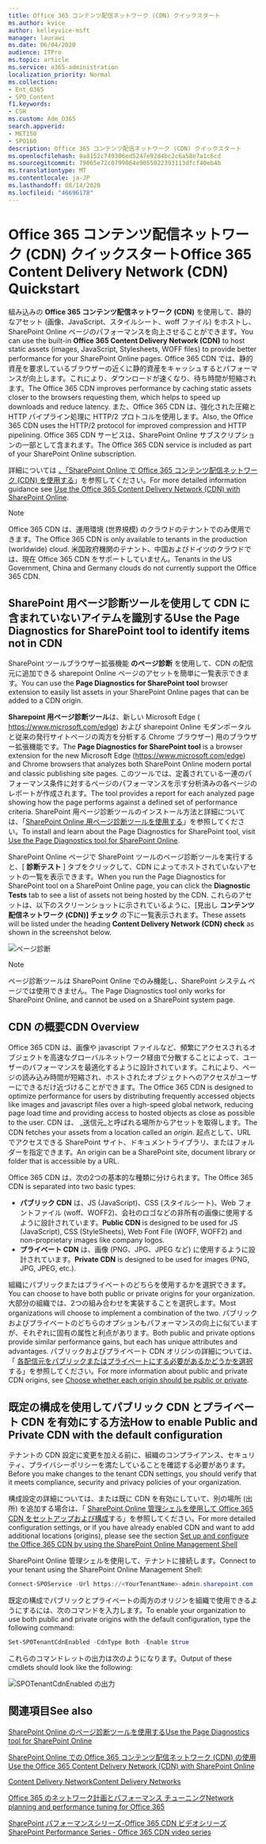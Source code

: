 ```yaml
---
title: Office 365 コンテンツ配信ネットワーク (CDN) クイックスタート
ms.author: kvice
author: kelleyvice-msft
manager: laurawi
ms.date: 06/04/2020
audience: ITPro
ms.topic: article
ms.service: o365-administration
localization_priority: Normal
ms.collection:
- Ent_O365
- SPO_Content
f1.keywords:
- CSH
ms.custom: Adm_O365
search.appverid:
- MET150
- SPO160
description: Office 365 コンテンツ配信ネットワーク (CDN) クイックスタート
ms.openlocfilehash: 8a8152c749306ed5247e92d4bc2c6a58e7a1c6cd
ms.sourcegitcommit: 79065e72c0799064e9055022393113dfcf40eb4b
ms.translationtype: MT
ms.contentlocale: ja-JP
ms.lasthandoff: 08/14/2020
ms.locfileid: "46696178"
---
```

# <a name="office-365-content-delivery-network-cdn-quickstart"></a><span data-ttu-id="e99f9-103">Office 365 コンテンツ配信ネットワーク (CDN) クイックスタート</span><span class="sxs-lookup"><span data-stu-id="e99f9-103">Office 365 Content Delivery Network (CDN) Quickstart</span></span>

<span data-ttu-id="e99f9-104">組み込みの **Office 365 コンテンツ配信ネットワーク (CDN)** を使用して、静的なアセット (画像、JavaScript、スタイルシート、woff ファイル) をホストし、SharePoint Online ページのパフォーマンスを向上させることができます。</span><span class="sxs-lookup"><span data-stu-id="e99f9-104">You can use the built-in **Office 365 Content Delivery Network (CDN)** to host static assets (images, JavaScript, Stylesheets, WOFF files) to provide better performance for your SharePoint Online pages.</span></span> <span data-ttu-id="e99f9-105">Office 365 CDN では、静的資産を要求しているブラウザーの近くに静的資産をキャッシュするとパフォーマンスが向上します。これにより、ダウンロードが速くなり、待ち時間が短縮されます。</span><span class="sxs-lookup"><span data-stu-id="e99f9-105">The Office 365 CDN improves performance by caching static assets closer to the browsers requesting them, which helps to speed up downloads and reduce latency.</span></span> <span data-ttu-id="e99f9-106">また、Office 365 CDN は、強化された圧縮と HTTP パイプライン処理に HTTP/2 プロトコルを使用します。</span><span class="sxs-lookup"><span data-stu-id="e99f9-106">Also, the Office 365 CDN uses the HTTP/2 protocol for improved compression and HTTP pipelining.</span></span> <span data-ttu-id="e99f9-107">Office 365 CDN サービスは、SharePoint Online サブスクリプションの一部として含まれます。</span><span class="sxs-lookup"><span data-stu-id="e99f9-107">The Office 365 CDN service is included as part of your SharePoint Online subscription.</span></span>

<span data-ttu-id="e99f9-108">詳細については [、「SharePoint Online で Office 365 コンテンツ配信ネットワーク (CDN) を使用する](use-microsoft-365-cdn-with-spo.md)」を参照してください。</span><span class="sxs-lookup"><span data-stu-id="e99f9-108">For more detailed information guidance see [Use the Office 365 Content Delivery Network (CDN) with SharePoint Online](use-microsoft-365-cdn-with-spo.md).</span></span>

>[!NOTE]
><span data-ttu-id="e99f9-109">Office 365 CDN は、運用環境 (世界規模) のクラウドのテナントでのみ使用できます。</span><span class="sxs-lookup"><span data-stu-id="e99f9-109">The Office 365 CDN is only available to tenants in the production (worldwide) cloud.</span></span> <span data-ttu-id="e99f9-110">米国政府機関のテナント、中国およびドイツのクラウドでは、現在 Office 365 CDN をサポートしていません。</span><span class="sxs-lookup"><span data-stu-id="e99f9-110">Tenants in the US Government, China and Germany clouds do not currently support the Office 365 CDN.</span></span>

## <a name="use-the-page-diagnostics-for-sharepoint-tool-to-identify-items-not-in-cdn"></a><span data-ttu-id="e99f9-111">SharePoint 用ページ診断ツールを使用して CDN に含まれていないアイテムを識別する</span><span class="sxs-lookup"><span data-stu-id="e99f9-111">Use the Page Diagnostics for SharePoint tool to identify items not in CDN</span></span>

<span data-ttu-id="e99f9-112">SharePoint ツールブラウザー拡張機能 **のページ診断** を使用して、CDN の配信元に追加できる sharepoint Online ページのアセットを簡単に一覧表示できます。</span><span class="sxs-lookup"><span data-stu-id="e99f9-112">You can use the **Page Diagnostics for SharePoint tool** browser extension to easily list assets in your SharePoint Online pages that can be added to a CDN origin.</span></span>

<span data-ttu-id="e99f9-113">**Sharepoint 用ページ診断ツール**は、新しい Microsoft Edge ( https://www.microsoft.com/edge) および sharepoint Online モダンポータルと従来の発行サイトページの両方を分析する Chrome ブラウザー) 用のブラウザー拡張機能です。</span><span class="sxs-lookup"><span data-stu-id="e99f9-113">The **Page Diagnostics for SharePoint tool** is a browser extension for the new Microsoft Edge (https://www.microsoft.com/edge) and Chrome browsers that analyzes both SharePoint Online modern portal and classic publishing site pages.</span></span> <span data-ttu-id="e99f9-114">このツールでは、定義されている一連のパフォーマンス条件に対するページのパフォーマンスを示す分析済みの各ページのレポートが作成されます。</span><span class="sxs-lookup"><span data-stu-id="e99f9-114">The tool provides a report for each analyzed page showing how the page performs against a defined set of performance criteria.</span></span> <span data-ttu-id="e99f9-115">SharePoint 用ページ診断ツールのインストール方法と詳細については、「[SharePoint Online 用ページ診断ツールを使用する](https://aka.ms/perftool)」を参照してください。</span><span class="sxs-lookup"><span data-stu-id="e99f9-115">To install and learn about the Page Diagnostics for SharePoint tool, visit [Use the Page Diagnostics tool for SharePoint Online](https://aka.ms/perftool).</span></span>

<span data-ttu-id="e99f9-116">SharePoint Online ページで SharePoint ツールのページ診断ツールを実行すると、[ **診断テスト** ] タブをクリックして、CDN によってホストされていないアセットの一覧を表示できます。</span><span class="sxs-lookup"><span data-stu-id="e99f9-116">When you run the Page Diagnostics for SharePoint tool on a SharePoint Online page, you can click the **Diagnostic Tests** tab to see a list of assets not being hosted by the CDN.</span></span> <span data-ttu-id="e99f9-117">これらのアセットは、以下のスクリーンショットに示されているように、[見出し **コンテンツ配信ネットワーク (CDN)] チェック** の下に一覧表示されます。</span><span class="sxs-lookup"><span data-stu-id="e99f9-117">These assets will be listed under the heading **Content Delivery Network (CDN) check** as shown in the screenshot below.</span></span>

![ページ診断](../media/page-diagnostics-for-spo/pagediag-results-general.PNG)

>[!NOTE]
><span data-ttu-id="e99f9-119">ページ診断ツールは SharePoint Online でのみ機能し、SharePoint システム ページでは使用できません。</span><span class="sxs-lookup"><span data-stu-id="e99f9-119">The Page Diagnostics tool only works for SharePoint Online, and cannot be used on a SharePoint system page.</span></span>

## <a name="cdn-overview"></a><span data-ttu-id="e99f9-120">CDN の概要</span><span class="sxs-lookup"><span data-stu-id="e99f9-120">CDN Overview</span></span>

<span data-ttu-id="e99f9-121">Office 365 CDN は、画像や javascript ファイルなど、頻繁にアクセスされるオブジェクトを高速なグローバルネットワーク経由で分散することによって、ユーザーのパフォーマンスを最適化するように設計されています。これにより、ページの読み込み時間が短縮され、ホストされたオブジェクトへのアクセスがユーザーにできるだけ近づけることができます。</span><span class="sxs-lookup"><span data-stu-id="e99f9-121">The Office 365 CDN is designed to optimize performance for users by distributing frequently accessed objects like images and javascript files over a high-speed global network, reducing page load time and providing access to hosted objects as close as possible to the user.</span></span> <span data-ttu-id="e99f9-122">CDN は、 _送信元_と呼ばれる場所からアセットを取得します。</span><span class="sxs-lookup"><span data-stu-id="e99f9-122">The CDN fetches your assets from a location called an _origin_.</span></span> <span data-ttu-id="e99f9-123">起点として、URL でアクセスできる SharePoint サイト、ドキュメントライブラリ、またはフォルダーを指定できます。</span><span class="sxs-lookup"><span data-stu-id="e99f9-123">An origin can be a SharePoint site, document library or folder that is accessible by a URL.</span></span>

<span data-ttu-id="e99f9-124">Office 365 CDN は、次の2つの基本的な種類に分けられます。</span><span class="sxs-lookup"><span data-stu-id="e99f9-124">The Office 365 CDN is separated into two basic types:</span></span>

- <span data-ttu-id="e99f9-125">**パブリック CDN** は、JS (JavaScript)、CSS (スタイルシート)、Web フォントファイル (woff、WOFF2)、会社のロゴなどの非所有の画像に使用するように設計されています。</span><span class="sxs-lookup"><span data-stu-id="e99f9-125">**Public CDN** is designed to be used for JS (JavaScript), CSS (StyleSheets), Web Font File (WOFF, WOFF2) and non-proprietary images like company logos.</span></span>
- <span data-ttu-id="e99f9-126">**プライベート CDN** は、画像 (PNG、JPG、JPEG など) に使用するように設計されています。</span><span class="sxs-lookup"><span data-stu-id="e99f9-126">**Private CDN** is designed to be used for images (PNG, JPG, JPEG, etc.).</span></span>

<span data-ttu-id="e99f9-127">組織にパブリックまたはプライベートのどちらを使用するかを選択できます。</span><span class="sxs-lookup"><span data-stu-id="e99f9-127">You can choose to have both public or private origins for your organization.</span></span> <span data-ttu-id="e99f9-128">大部分の組織では、2つの組み合わせを実装することを選択します。</span><span class="sxs-lookup"><span data-stu-id="e99f9-128">Most organizations will choose to implement a combination of the two.</span></span> <span data-ttu-id="e99f9-129">パブリックおよびプライベートのどちらのオプションもパフォーマンスの向上に似ていますが、それぞれに固有の属性と利点があります。</span><span class="sxs-lookup"><span data-stu-id="e99f9-129">Both public and private options provide similar performance gains, but each has unique attributes and advantages.</span></span> <span data-ttu-id="e99f9-130">パブリックおよびプライベート CDN オリジンの詳細については、「 [各配信元をパブリックまたはプライベートにする必要があるかどうかを選択](use-microsoft-365-cdn-with-spo.md#CDNOriginChoosePublicPrivate)する」を参照してください。</span><span class="sxs-lookup"><span data-stu-id="e99f9-130">For more information about public and private CDN origins, see [Choose whether each origin should be public or private](use-microsoft-365-cdn-with-spo.md#CDNOriginChoosePublicPrivate).</span></span>

## <a name="how-to-enable-public-and-private-cdn-with-the-default-configuration"></a><span data-ttu-id="e99f9-131">既定の構成を使用してパブリック CDN とプライベート CDN を有効にする方法</span><span class="sxs-lookup"><span data-stu-id="e99f9-131">How to enable Public and Private CDN with the default configuration</span></span>
<span data-ttu-id="e99f9-132">テナントの CDN 設定に変更を加える前に、組織のコンプライアンス、セキュリティ、プライバシーポリシーを満たしていることを確認する必要があります。</span><span class="sxs-lookup"><span data-stu-id="e99f9-132">Before you make changes to the tenant CDN settings, you should verify that it meets compliance, security and privacy policies of your organization.</span></span>

<span data-ttu-id="e99f9-133">構成設定の詳細については、または既に CDN を有効にしていて、別の場所 (出所) を追加する場合は、「 [SharePoint Online 管理シェルを使用して Office 365 CDN をセットアップおよび構成](use-microsoft-365-cdn-with-spo.md#set-up-and-configure-the-office-365-cdn-by-using-the-sharepoint-online-management-shell)する」を参照してください。</span><span class="sxs-lookup"><span data-stu-id="e99f9-133">For more detailed configuration settings, or if you have already enabled CDN and want to add additional locations (origins), please see the section [Set up and configure the Office 365 CDN by using the SharePoint Online Management Shell](use-microsoft-365-cdn-with-spo.md#set-up-and-configure-the-office-365-cdn-by-using-the-sharepoint-online-management-shell)</span></span>

<span data-ttu-id="e99f9-134">SharePoint Online 管理シェルを使用して、テナントに接続します。</span><span class="sxs-lookup"><span data-stu-id="e99f9-134">Connect to your tenant using the SharePoint Online Management Shell:</span></span>

```PowerShell
Connect-SPOService -Url https://<YourTenantName>-admin.sharepoint.com
```

<span data-ttu-id="e99f9-135">既定の構成でパブリックとプライベートの両方のオリジンを組織で使用できるようにするには、次のコマンドを入力します。</span><span class="sxs-lookup"><span data-stu-id="e99f9-135">To enable your organization to use both public and private origins with the default configuration, type the following command:</span></span>

```PowerShell
Set-SPOTenantCdnEnabled -CdnType Both -Enable $true
```

<span data-ttu-id="e99f9-136">これらのコマンドレットの出力は次のようになります。</span><span class="sxs-lookup"><span data-stu-id="e99f9-136">Output of these cmdlets should look like the following:</span></span>

![SPOTenantCdnEnabled の出力](../media/O365-CDN/o365-cdn-enable-output.png)

## <a name="see-also"></a><span data-ttu-id="e99f9-138">関連項目</span><span class="sxs-lookup"><span data-stu-id="e99f9-138">See also</span></span>

[<span data-ttu-id="e99f9-139">SharePoint Online のページ診断ツールを使用する</span><span class="sxs-lookup"><span data-stu-id="e99f9-139">Use the Page Diagnostics tool for SharePoint Online</span></span>](https://aka.ms/perftool)

[<span data-ttu-id="e99f9-140">SharePoint Online での Office 365 コンテンツ配信ネットワーク (CDN) の使用</span><span class="sxs-lookup"><span data-stu-id="e99f9-140">Use the Office 365 Content Delivery Network (CDN) with SharePoint Online</span></span>](use-microsoft-365-cdn-with-spo.md)

[<span data-ttu-id="e99f9-141">Content Delivery Network</span><span class="sxs-lookup"><span data-stu-id="e99f9-141">Content Delivery Networks</span></span>](https://aka.ms/o365cdns)

[<span data-ttu-id="e99f9-142">Office 365 のネットワーク計画とパフォーマンス チューニング</span><span class="sxs-lookup"><span data-stu-id="e99f9-142">Network planning and performance tuning for Office 365</span></span>](https://aka.ms/tune)

[<span data-ttu-id="e99f9-143">SharePoint パフォーマンスシリーズ-Office 365 CDN ビデオシリーズ</span><span class="sxs-lookup"><span data-stu-id="e99f9-143">SharePoint Performance Series - Office 365 CDN video series</span></span>](https://www.youtube.com/playlist?list=PLR9nK3mnD-OWMfr1BA9mr5oCw2aJXw4WA)

